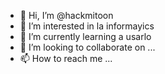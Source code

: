 - 👋 Hi, I’m @hackmitoon
- 👀 I’m interested in  la informayics
- 🌱 I’m currently learning  a usarlo
- 💞️ I’m looking to collaborate on ...
- 📫 How to reach me ...

<!---
hackmitoon/hackmitoon is a ✨ special ✨ repository because its `README.md` (this file) appears on your GitHub profile.
You can click the Preview link to take a look at your changes.
--->
